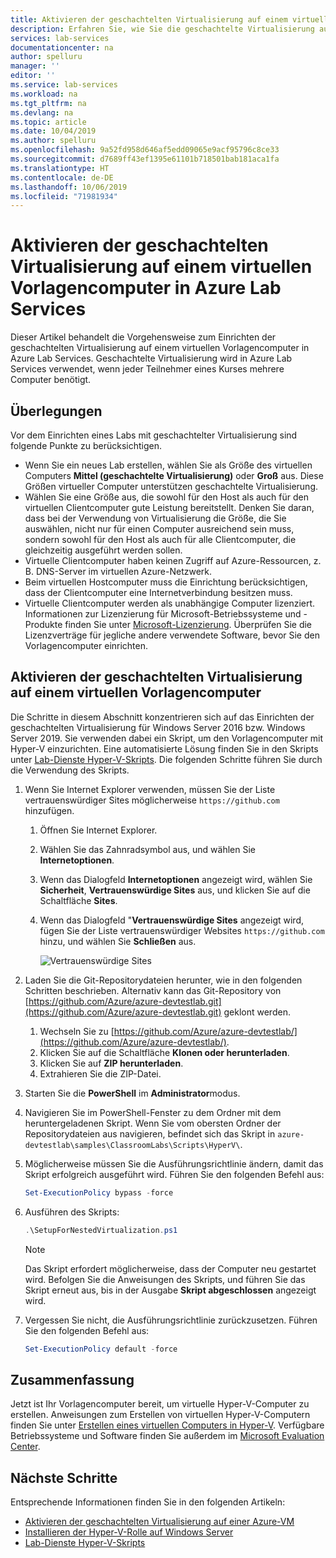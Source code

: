 ```yaml
---
title: Aktivieren der geschachtelten Virtualisierung auf einem virtuellen Vorlagencomputer in Azure Lab Services | Microsoft-Dokumentation
description: Erfahren Sie, wie Sie die geschachtelte Virtualisierung auf einem virtuellen Vorlagencomputer in Azure Lab Services aktivieren.
services: lab-services
documentationcenter: na
author: spelluru
manager: ''
editor: ''
ms.service: lab-services
ms.workload: na
ms.tgt_pltfrm: na
ms.devlang: na
ms.topic: article
ms.date: 10/04/2019
ms.author: spelluru
ms.openlocfilehash: 9a52fd958d646af5edd09065e9acf95796c8ce33
ms.sourcegitcommit: d7689ff43ef1395e61101b718501bab181aca1fa
ms.translationtype: HT
ms.contentlocale: de-DE
ms.lasthandoff: 10/06/2019
ms.locfileid: "71981934"
---
```

# <a name="enable-nested-virtualization-on-a-template-virtual-machine-in-azure-lab-services"></a>Aktivieren der geschachtelten Virtualisierung auf einem virtuellen Vorlagencomputer in Azure Lab Services
Dieser Artikel behandelt die Vorgehensweise zum Einrichten der geschachtelten Virtualisierung auf einem virtuellen Vorlagencomputer in Azure Lab Services. Geschachtelte Virtualisierung wird in Azure Lab Services verwendet, wenn jeder Teilnehmer eines Kurses mehrere Computer benötigt.
 
## <a name="considerations"></a>Überlegungen
Vor dem Einrichten eines Labs mit geschachtelter Virtualisierung sind folgende Punkte zu berücksichtigen.

- Wenn Sie ein neues Lab erstellen, wählen Sie als Größe des virtuellen Computers **Mittel (geschachtelte Virtualisierung)** oder **Groß** aus. Diese Größen virtueller Computer unterstützen geschachtelte Virtualisierung. 
- Wählen Sie eine Größe aus, die sowohl für den Host als auch für den virtuellen Clientcomputer gute Leistung bereitstellt.  Denken Sie daran, dass bei der Verwendung von Virtualisierung die Größe, die Sie auswählen, nicht nur für einen Computer ausreichend sein muss, sondern sowohl für den Host als auch für alle Clientcomputer, die gleichzeitig ausgeführt werden sollen.
- Virtuelle Clientcomputer haben keinen Zugriff auf Azure-Ressourcen, z. B. DNS-Server im virtuellen Azure-Netzwerk.
- Beim virtuellen Hostcomputer muss die Einrichtung berücksichtigen, dass der Clientcomputer eine Internetverbindung besitzen muss. 
- Virtuelle Clientcomputer werden als unabhängige Computer lizenziert. Informationen zur Lizenzierung für Microsoft-Betriebssysteme und -Produkte finden Sie unter [Microsoft-Lizenzierung](https://www.microsoft.com/licensing/default). Überprüfen Sie die Lizenzverträge für jegliche andere verwendete Software, bevor Sie den Vorlagencomputer einrichten.

## <a name="enable-nested-virtualization-on-a-template-vm"></a>Aktivieren der geschachtelten Virtualisierung auf einem virtuellen Vorlagencomputer
Die Schritte in diesem Abschnitt konzentrieren sich auf das Einrichten der geschachtelten Virtualisierung für Windows Server 2016 bzw. Windows Server 2019. Sie verwenden dabei ein Skript, um den Vorlagencomputer mit Hyper-V einzurichten. Eine automatisierte Lösung finden Sie in den Skripts unter [Lab-Dienste Hyper-V-Skripts](https://github.com/Azure/azure-devtestlab/tree/master/samples/ClassroomLabs/Scripts/HyperV). Die folgenden Schritte führen Sie durch die Verwendung des Skripts.

1. Wenn Sie Internet Explorer verwenden, müssen Sie der Liste vertrauenswürdiger Sites möglicherweise `https://github.com` hinzufügen. 
    1. Öffnen Sie Internet Explorer.
    1. Wählen Sie das Zahnradsymbol aus, und wählen Sie **Internetoptionen**.  
    1. Wenn das Dialogfeld **Internetoptionen** angezeigt wird, wählen Sie **Sicherheit**, **Vertrauenswürdige Sites** aus, und klicken Sie auf die Schaltfläche **Sites**.
    1. Wenn das Dialogfeld "**Vertrauenswürdige Sites** angezeigt wird, fügen Sie der Liste vertrauenswürdiger Websites `https://github.com` hinzu, und wählen Sie **Schließen** aus.

        ![Vertrauenswürdige Sites](../media/how-to-enable-nested-virtualization-template-vm/trusted-sites-dialog.png)
1.  Laden Sie die Git-Repositorydateien herunter, wie in den folgenden Schritten beschrieben.  Alternativ kann das Git-Repository von [https://github.com/Azure/azure-devtestlab.git](https://github.com/Azure/azure-devtestlab.git) geklont werden. 
    1. Wechseln Sie zu [https://github.com/Azure/azure-devtestlab/](https://github.com/Azure/azure-devtestlab/).
    1. Klicken Sie auf die Schaltfläche **Klonen oder herunterladen**.
    1. Klicken Sie auf **ZIP herunterladen**.
    1. Extrahieren Sie die ZIP-Datei.
1. Starten Sie die **PowerShell** im **Administrator**modus.
1. Navigieren Sie im PowerShell-Fenster zu dem Ordner mit dem heruntergeladenen Skript. Wenn Sie vom obersten Ordner der Repositorydateien aus navigieren, befindet sich das Skript in `azure-devtestlab\samples\ClassroomLabs\Scripts\HyperV\`.
1. Möglicherweise müssen Sie die Ausführungsrichtlinie ändern, damit das Skript erfolgreich ausgeführt wird. Führen Sie den folgenden Befehl aus:
    
    ```powershell
    Set-ExecutionPolicy bypass -force 
    ```
1. Ausführen des Skripts:
    
    ```powershell
    .\SetupForNestedVirtualization.ps1
    ```

    > [!NOTE]
    > Das Skript erfordert möglicherweise, dass der Computer neu gestartet wird. Befolgen Sie die Anweisungen des Skripts, und führen Sie das Skript erneut aus, bis in der Ausgabe **Skript abgeschlossen** angezeigt wird.
1. Vergessen Sie nicht, die Ausführungsrichtlinie zurückzusetzen. Führen Sie den folgenden Befehl aus: 

    ```powershell
    Set-ExecutionPolicy default -force
    ```

## <a name="conclusion"></a>Zusammenfassung
Jetzt ist Ihr Vorlagencomputer bereit, um virtuelle Hyper-V-Computer zu erstellen. Anweisungen zum Erstellen von virtuellen Hyper-V-Computern finden Sie unter [Erstellen eines virtuellen Computers in Hyper-V](/windows-server/virtualization/hyper-v/get-started/create-a-virtual-machine-in-hyper-v). Verfügbare Betriebssysteme und Software finden Sie außerdem im [Microsoft Evaluation Center](https://www.microsoft.com/evalcenter/).  

## <a name="next-steps"></a>Nächste Schritte 
Entsprechende Informationen finden Sie in den folgenden Artikeln:

- [Aktivieren der geschachtelten Virtualisierung auf einer Azure-VM](../../virtual-machines/windows/nested-virtualization.md) 
- [Installieren der Hyper-V-Rolle auf Windows Server](/windows-server/virtualization/hyper-v/get-started/install-the-hyper-v-role-on-windows-server)
- [Lab-Dienste Hyper-V-Skripts](https://github.com/Azure/azure-devtestlab/tree/master/samples/ClassroomLabs/Scripts/HyperV)
